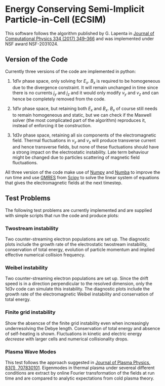# Energy Conserving Semi-Implicit Particle-in-Cell (ECSIM)

This software follows the algorithm published by G. Lapenta in [Journal of
Computational Physics 334 (2017)
349–366](https://dx.doi.org/10.1016/j.jcp.2017.01.002) and was implemented
under NSF award NSF-2031024.

## Version of the Code

Currently three versions of the code are implemented in python:

1. 1d1v phase space, only solving for $E_{x}$. $B_{x}$ is required to be
   homogeneous due to the divergence constraint. It will remain unchanged in
   time since there is no currents $j_{y}$ and $j_{z}$ and it would only modify
   $v_{y}$ and $v_{z}$ and can hence be completely removed from the code.

2. 1d1v phase space, but retaining both $E_{x}$ and $B_{x}$. $B_{x}$ of course
   still needs to remain homogeneous and static, but we can check if the
   Maxwell solver (the most complicated part of the algorithm) reproduces it,
   instead of enforcing it be construction.

3. 1d3v phase space, retaining all six components of the electromagnetic field.
   Thermal fluctuations in $v_{y}$ and $v_{z}$ will produce transverse current
   and hence transverse fields, but none of these fluctuations should have a
   strong impact on the electrostatic instability. Late term behaviour might be
   changed due to particles scattering of magnetic field fluctuations.

All three version of the code make use of [Numpy](https://numpy.org/) and
[Numba](https://numba.pydata.org/) to improve the run time and use
[GMRES](https://docs.scipy.org/doc/scipy/reference/generated/scipy.sparse.linalg.gmres.html)
from [Scipy](https://scipy.org/) to solve the linear system of equations that
gives the electromagnetic fields at the next timestep.

## Test Problems

The following test problems are currently implemented and are supplied with
simple scripts that run the code and produce plots:

### Twostream instability

Two counter-streaming electron populations are set up. The diagnostic plots
include the growth rate of the electrostatic twostream instability,
conservation of total energy, evolution of particle momentum and implied
effective numerical collision frequency.

### Weibel instability

Two counter-streaming electron populations are set up. Since the drift speed is
in a direction perpendicular to the resolved dimension, only the 1d3v code can
simulate this instability. The diagnostic plots include the growth rate of the
electromagnetic Weibel instability and conservation of total energy.

### Finite grid instability

Show the absencse of the finite grid instability even when increasingly
underresolving the Debye length. Conservation of total energy and absence of
self-heating is shown. Fluctuations in kinetic and electric energy _decrease_
with larger cells and numerical collisionality drops.

### Plasma Wave Modes

This test follows the approach suggested in [Journal of Plasma Physics, 83(1),
707830101](https://doi.org/10.1017/S0022377817000149). Eigenmodes in thermal
plasma under severeal different conditions are extract by online Fourier
transformation of the fields at run time and are compared to analytic
expectations from cold plasma theory.
